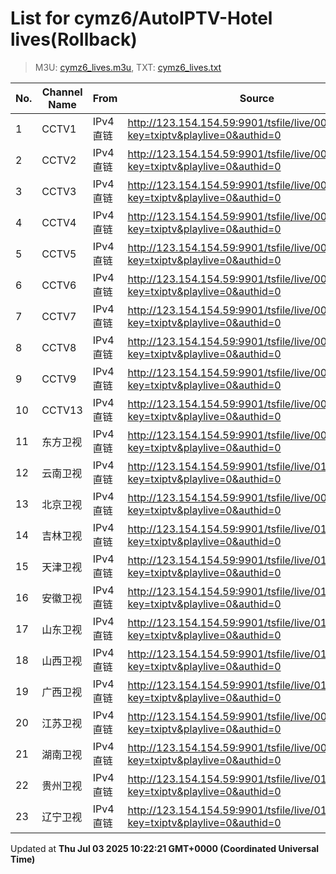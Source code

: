 # List for **cymz6/AutoIPTV-Hotel lives**(Rollback)

> M3U: [cymz6_lives.m3u](/cymz6_lives.m3u), TXT: [cymz6_lives.txt](/txt/cymz6_lives.txt)

| No. | Channel Name | From | Source |
| --- | ------------ | ---- | ------ |
| 1 | CCTV1 | IPv4 直链 | <http://123.154.154.59:9901/tsfile/live/0001_1.m3u8?key=txiptv&playlive=0&authid=0> |
| 2 | CCTV2 | IPv4 直链 | <http://123.154.154.59:9901/tsfile/live/0002_1.m3u8?key=txiptv&playlive=0&authid=0> |
| 3 | CCTV3 | IPv4 直链 | <http://123.154.154.59:9901/tsfile/live/0003_1.m3u8?key=txiptv&playlive=0&authid=0> |
| 4 | CCTV4 | IPv4 直链 | <http://123.154.154.59:9901/tsfile/live/0004_1.m3u8?key=txiptv&playlive=0&authid=0> |
| 5 | CCTV5 | IPv4 直链 | <http://123.154.154.59:9901/tsfile/live/0005_1.m3u8?key=txiptv&playlive=0&authid=0> |
| 6 | CCTV6 | IPv4 直链 | <http://123.154.154.59:9901/tsfile/live/0006_1.m3u8?key=txiptv&playlive=0&authid=0> |
| 7 | CCTV7 | IPv4 直链 | <http://123.154.154.59:9901/tsfile/live/0007_1.m3u8?key=txiptv&playlive=0&authid=0> |
| 8 | CCTV8 | IPv4 直链 | <http://123.154.154.59:9901/tsfile/live/0008_1.m3u8?key=txiptv&playlive=0&authid=0> |
| 9 | CCTV9 | IPv4 直链 | <http://123.154.154.59:9901/tsfile/live/0009_1.m3u8?key=txiptv&playlive=0&authid=0> |
| 10 | CCTV13 | IPv4 直链 | <http://123.154.154.59:9901/tsfile/live/0013_1.m3u8?key=txiptv&playlive=0&authid=0> |
| 11 | 东方卫视 | IPv4 直链 | <http://123.154.154.59:9901/tsfile/live/0018_1.m3u8?key=txiptv&playlive=0&authid=0> |
| 12 | 云南卫视 | IPv4 直链 | <http://123.154.154.59:9901/tsfile/live/0110_1.m3u8?key=txiptv&playlive=0&authid=0> |
| 13 | 北京卫视 | IPv4 直链 | <http://123.154.154.59:9901/tsfile/live/0016_1.m3u8?key=txiptv&playlive=0&authid=0> |
| 14 | 吉林卫视 | IPv4 直链 | <http://123.154.154.59:9901/tsfile/live/0116_2.m3u8?key=txiptv&playlive=0&authid=0> |
| 15 | 天津卫视 | IPv4 直链 | <http://123.154.154.59:9901/tsfile/live/0135_1.m3u8?key=txiptv&playlive=0&authid=0> |
| 16 | 安徽卫视 | IPv4 直链 | <http://123.154.154.59:9901/tsfile/live/0130_2.m3u8?key=txiptv&playlive=0&authid=0> |
| 17 | 山东卫视 | IPv4 直链 | <http://123.154.154.59:9901/tsfile/live/0125_1.m3u8?key=txiptv&playlive=0&authid=0> |
| 18 | 山西卫视 | IPv4 直链 | <http://123.154.154.59:9901/tsfile/live/0109_2.m3u8?key=txiptv&playlive=0&authid=0> |
| 19 | 广西卫视 | IPv4 直链 | <http://123.154.154.59:9901/tsfile/live/0112_1.m3u8?key=txiptv&playlive=0&authid=0> |
| 20 | 江苏卫视 | IPv4 直链 | <http://123.154.154.59:9901/tsfile/live/0017_1.m3u8?key=txiptv&playlive=0&authid=0> |
| 21 | 湖南卫视 | IPv4 直链 | <http://123.154.154.59:9901/tsfile/live/0019_1.m3u8?key=txiptv&playlive=0&authid=0> |
| 22 | 贵州卫视 | IPv4 直链 | <http://123.154.154.59:9901/tsfile/live/0142_1.m3u8?key=txiptv&playlive=0&authid=0> |
| 23 | 辽宁卫视 | IPv4 直链 | <http://123.154.154.59:9901/tsfile/live/0123_1.m3u8?key=txiptv&playlive=0&authid=0> |

Updated at **Thu Jul 03 2025 10:22:21 GMT+0000 (Coordinated Universal Time)**
